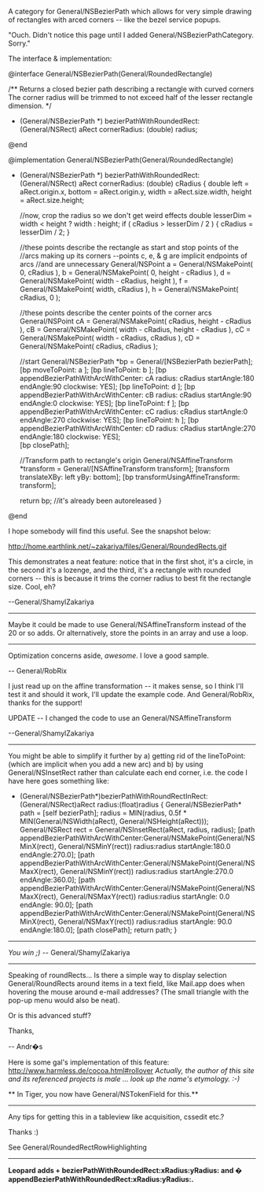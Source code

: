 A category for General/NSBezierPath which allows for very simple drawing of rectangles with arced corners -- like the bezel service popups.

"Ouch. Didn't notice this page until I added General/NSBezierPathCategory. Sorry."

The interface & implementation:

    

@interface General/NSBezierPath(General/RoundedRectangle)

/**
	Returns a closed bezier path describing a rectangle with curved corners
	The corner radius will be trimmed to not exceed half of the lesser rectangle dimension.
*/
+ (General/NSBezierPath *) bezierPathWithRoundedRect: (General/NSRect) aRect cornerRadius: (double) radius;

@end



@implementation General/NSBezierPath(General/RoundedRectangle)

+ (General/NSBezierPath *) bezierPathWithRoundedRect: (General/NSRect) aRect cornerRadius: (double) cRadius
{
	double left = aRect.origin.x, bottom = aRect.origin.y, width = aRect.size.width, height = aRect.size.height;
	
	//now, crop the radius so we don't get weird effects
	double lesserDim = width < height ? width : height;
	if ( cRadius > lesserDim / 2 )
	{
		cRadius = lesserDim / 2;
	}

	//these points describe the rectangle as start and stop points of the
	//arcs making up its corners --points c, e, & g are implicit endpoints of arcs
	//and are unnecessary
	General/NSPoint a = General/NSMakePoint( 0, cRadius ), b = General/NSMakePoint( 0, height - cRadius ),
		d = General/NSMakePoint( width - cRadius, height ), f = General/NSMakePoint( width, cRadius ),
		h = General/NSMakePoint( cRadius, 0 );

	//these points describe the center points of the corner arcs
	General/NSPoint cA = General/NSMakePoint( cRadius, height - cRadius ),
		cB = General/NSMakePoint( width - cRadius, height - cRadius ),
		cC = General/NSMakePoint( width - cRadius, cRadius ),
		cD = General/NSMakePoint( cRadius, cRadius );
			
	//start
	General/NSBezierPath *bp = General/[NSBezierPath bezierPath];
	[bp moveToPoint: a ];
	[bp lineToPoint: b ];
	[bp appendBezierPathWithArcWithCenter: cA radius: cRadius startAngle:180 endAngle:90 clockwise: YES];
	[bp lineToPoint: d ];
	[bp appendBezierPathWithArcWithCenter: cB radius: cRadius startAngle:90 endAngle:0 clockwise: YES];
	[bp lineToPoint: f ];
	[bp appendBezierPathWithArcWithCenter: cC radius: cRadius startAngle:0 endAngle:270 clockwise: YES];
	[bp lineToPoint: h ];
	[bp appendBezierPathWithArcWithCenter: cD radius: cRadius startAngle:270 endAngle:180 clockwise: YES];	
	[bp closePath];

	//Transform path to rectangle's origin
	General/NSAffineTransform *transform = General/[NSAffineTransform transform];
	[transform translateXBy: left yBy: bottom];
	[bp transformUsingAffineTransform: transform];

	return bp; //it's already been autoreleased
}

@end



I hope somebody will find this useful. See the snapshot below:

http://home.earthlink.net/~zakariya/files/General/RoundedRects.gif

This demonstrates a neat feature: notice that in the first shot, it's a circle, in the second it's a lozenge, and the third, it's a rectangle with rounded corners -- this is because it trims the corner radius to best fit the rectangle size. Cool, eh?


--General/ShamylZakariya

----

Maybe it could be made to use General/NSAffineTransform instead of the 20 or so adds. Or alternatively, store the points in an array and use a loop.

----

Optimization concerns aside, *awesome*. I love a good sample.

-- General/RobRix

I just read up on the affine transformation -- it makes sense, so I think I'll test it and should it work, I'll update the example code. And General/RobRix, thanks for the support!

UPDATE -- I changed the code to use an General/NSAffineTransform

--General/ShamylZakariya

----

You might be able to simplify it further by a) getting rid of the lineToPoint: (which are implicit when you add a new arc) and b) by using General/NSInsetRect rather than calculate each end corner, i.e. the code I have here goes something like:
    
+ (General/NSBezierPath*)bezierPathWithRoundRectInRect:(General/NSRect)aRect radius:(float)radius
{
   General/NSBezierPath* path = [self bezierPath];
   radius = MIN(radius, 0.5f * MIN(General/NSWidth(aRect), General/NSHeight(aRect)));
   General/NSRect rect = General/NSInsetRect(aRect, radius, radius);
   [path appendBezierPathWithArcWithCenter:General/NSMakePoint(General/NSMinX(rect), General/NSMinY(rect)) radius:radius startAngle:180.0 endAngle:270.0];
   [path appendBezierPathWithArcWithCenter:General/NSMakePoint(General/NSMaxX(rect), General/NSMinY(rect)) radius:radius startAngle:270.0 endAngle:360.0];
   [path appendBezierPathWithArcWithCenter:General/NSMakePoint(General/NSMaxX(rect), General/NSMaxY(rect)) radius:radius startAngle:  0.0 endAngle: 90.0];
   [path appendBezierPathWithArcWithCenter:General/NSMakePoint(General/NSMinX(rect), General/NSMaxY(rect)) radius:radius startAngle: 90.0 endAngle:180.0];
   [path closePath];
   return path;
}


----

*You win ;)* -- General/ShamylZakariya

----

Speaking of roundRects... Is there a simple way to display selection General/RoundRects around items in a text field, like Mail.app does when hovering the mouse around e-mail addresses? (The small triangle with the pop-up menu would also be neat).

Or is this advanced stuff?

Thanks,

-- Andr�s

Here is some gal's implementation of this feature: http://www.harmless.de/cocoa.html#rollover *Actually, the author of this site and its referenced projects is male ... look up the name's etymology. :-)*

** In Tiger, you now have General/NSTokenField for this.**

----

Any tips for getting this in a tableview like acquisition, cssedit etc.?

Thanks :)

See General/RoundedRectRowHighlighting

----

**Leopard adds + bezierPathWithRoundedRect:xRadius:yRadius: and � appendBezierPathWithRoundedRect:xRadius:yRadius:.**